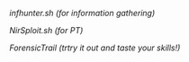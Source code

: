 *infhunter.sh (for information gathering)*


*NirSploit.sh (for PT)*


*ForensicTrail (trtry it out and taste your skills!)*